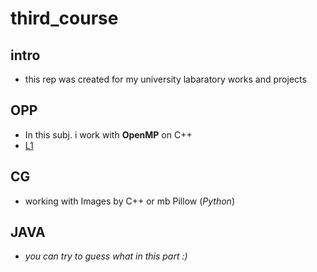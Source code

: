 # third_course
## intro
- this rep was created for my university labaratory works and projects
## OPP
- In this subj. i work with **OpenMP** on C++
- [L1](OPP/L1/README.md)
## CG
- working with Images by C++ or mb Pillow (*Python*)
## JAVA
- *you can try to guess what in this part :)*

